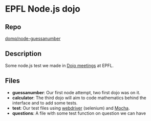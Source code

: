 # EPFL Node.js dojo

## Repo
[domq/node-guessanumber](https://github.com/domq/node-guessanumber)

## Description
Some node.js test we made in [Dojo meetings](http://fr.wikipedia.org/wiki/Coding_Dojo) at EPFL.

## Files
* **guessanumber**:
  Our first node attempt, two first dojo was on it.
* **calculator**:
  The third dojo will aim to code mathematics behind the interface and to add some tests.
* **test**:
  Our test files using [webdriver](http://webdriver.io/) (selenium) and [Mocha](http://visionmedia.github.io/mocha/).
* **questions**:
  A file with some test function on question we can have



